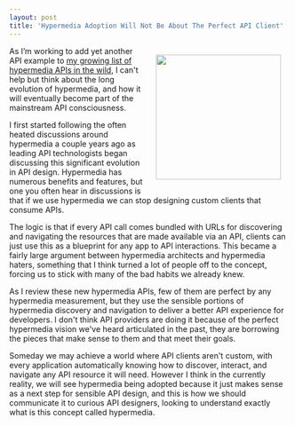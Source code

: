 ```yaml
---
layout: post
title: 'Hypermedia Adoption Will Not Be About The Perfect API Client'
---
```

<p><img style="padding: 15px;" src="https://s3.amazonaws.com/kinlane-productions/bw-icons/bw-hypermedia.png" alt="" width="225" align="right" /></p>
<p>As I&rsquo;m working to add yet another API example to <a href="http://apievangelist.com/2014/04/15/what-are-some-good-examples-of-hypermedia-apis/">my growing list of hypermedia APIs in the wild</a>, I can't help but think about the long evolution of hypermedia, and how it will eventually become part of the mainstream API consciousness.</p>
<p>I first started following the often heated discussions around hypermedia a couple years ago as leading API technologists began discussing this significant evolution in API design. Hypermedia has numerous benefits and features, but one you often hear in discussions is that if we use hypermedia we can stop designing custom clients that consume APIs.</p>
<p>The logic is that if every API call comes bundled with URLs for discovering and navigating the resources that are made available via an API, clients can just use this as a blueprint for any app to API interactions. This became a fairly large argument between hypermedia architects and hypermedia haters, something that I think turned a lot of people off to the concept, forcing us to stick with many of the bad habits we already knew.</p>
<p>As I review these new hypermedia APIs, few of them are perfect by any hypermedia measurement, but they use the sensible portions of hypermedia discovery and navigation to deliver a better API experience for developers. I don't think API providers are doing it because of the perfect hypermedia vision we've heard articulated in the past, they are borrowing the pieces that make sense to them and that meet their goals.</p>
<p>Someday we may achieve a world where API clients aren't custom, with every application automatically knowing how to discover, interact, and navigate any API resource it will need. However I think in the currently reality, we will see hypermedia being adopted because it just makes sense as a next step for sensible API design, and this is how we should communicate it to curious API designers, looking to understand exactly what is this concept called hypermedia.</p>